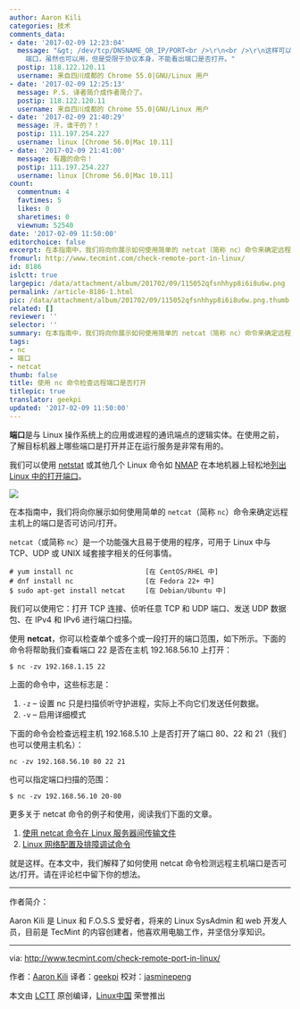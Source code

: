 ```yaml
---
author: Aaron Kili
categories: 技术
comments_data:
- date: '2017-02-09 12:23:04'
  message: "&gt; /dev/tcp/DNSNAME_OR_IP/PORT<br />\r\n<br />\r\n这样可以测 tcp 端口，至于 udp
    端口，虽然也可以用，但是受限于协议本身，不能看出端口是否打开。"
  postip: 118.122.120.11
  username: 来自四川成都的 Chrome 55.0|GNU/Linux 用户
- date: '2017-02-09 12:25:13'
  message: P.S. 译者简介成作者简介了。
  postip: 118.122.120.11
  username: 来自四川成都的 Chrome 55.0|GNU/Linux 用户
- date: '2017-02-09 21:40:29'
  message: 汗，谁干的？！
  postip: 111.197.254.227
  username: linux [Chrome 56.0|Mac 10.11]
- date: '2017-02-09 21:41:00'
  message: 有趣的命令！
  postip: 111.197.254.227
  username: linux [Chrome 56.0|Mac 10.11]
count:
  commentnum: 4
  favtimes: 5
  likes: 0
  sharetimes: 0
  viewnum: 52540
date: '2017-02-09 11:50:00'
editorchoice: false
excerpt: 在本指南中，我们将向你展示如何使用简单的 netcat（简称 nc）命令来确定远程主机上的端口是否可访问/打开。
fromurl: http://www.tecmint.com/check-remote-port-in-linux/
id: 8186
islctt: true
largepic: /data/attachment/album/201702/09/115052qfsnhhyp8i6i8u6w.png
permalink: /article-8186-1.html
pic: /data/attachment/album/201702/09/115052qfsnhhyp8i6i8u6w.png.thumb.jpg
related: []
reviewer: ''
selector: ''
summary: 在本指南中，我们将向你展示如何使用简单的 netcat（简称 nc）命令来确定远程主机上的端口是否可访问/打开。
tags:
- nc
- 端口
- netcat
thumb: false
title: 使用 nc 命令检查远程端口是否打开
titlepic: true
translator: geekpi
updated: '2017-02-09 11:50:00'
---
```


**端口**是与 Linux 操作系统上的应用或进程的通讯端点的逻辑实体。在使用之前，了解目标机器上哪些端口是打开并正在运行服务是非常有用的。


我们可以使用 [netstat](8个实用的netcat命令实例) 或其他几个 Linux 命令如 [NMAP](https://linux.cn/tag-nmap.html) 在本地机器上轻松地[列出 Linux 中的打开端口](/article-8081-1.html)。


![](/data/attachment/album/201702/09/115052qfsnhhyp8i6i8u6w.png)


在本指南中，我们将向你展示如何使用简单的 `netcat`（简称 `nc`）命令来确定远程主机上的端口是否可访问/打开。


`netcat`（或简称 `nc`）是一个功能强大且易于使用的程序，可用于 Linux 中与 TCP、UDP 或 UNIX 域套接字相关的任何事情。



```
# yum install nc                  [在 CentOS/RHEL 中]
# dnf install nc                  [在 Fedora 22+ 中]
$ sudo apt-get install netcat     [在 Debian/Ubuntu 中]

```

我们可以使用它：打开 TCP 连接、侦听任意 TCP 和 UDP 端口、发送 UDP 数据包、在 IPv4 和 IPv6 进行端口扫描。


使用 **netcat**，你可以检查单个或多个或一段打开的端口范围，如下所示。下面的命令将帮助我们查看端口 22 是否在主机 192.168.56.10 上打开：



```
$ nc -zv 192.168.1.15 22

```

上面的命令中，这些标志是：


1. `-z` – 设置 nc 只是扫描侦听守护进程，实际上不向它们发送任何数据。
2. `-v` – 启用详细模式


下面的命令会检查远程主机 192.168.5.10 上是否打开了端口 80、22 和 21（我们也可以使用主机名）：



```
nc -zv 192.168.56.10 80 22 21

```

也可以指定端口扫描的范围：



```
$ nc -zv 192.168.56.10 20-80

```

更多关于 netcat 命令的例子和使用，阅读我们下面的文章。


1. [使用 netcat 命令在 Linux 服务器间传输文件](http://www.tecmint.com/transfer-files-between-two-linux-machines/)
2. [Linux 网络配置及排障调试命令](http://www.tecmint.com/linux-network-configuration-and-troubleshooting-commands/)


就是这样。在本文中，我们解释了如何使用 netcat 命令检测远程主机端口是否可达/打开。请在评论栏中留下你的想法。




---


作者简介：


Aaron Kili 是 Linux 和 F.O.S.S 爱好者，将来的 Linux SysAdmin 和 web 开发人员，目前是 TecMint 的内容创建者，他喜欢用电脑工作，并坚信分享知识。




---


via: <http://www.tecmint.com/check-remote-port-in-linux/>


作者：[Aaron Kili](http://www.tecmint.com/author/aaronkili/) 译者：[geekpi](https://github.com/geekpi) 校对：[jasminepeng](https://github.com/jasminepeng)


本文由 [LCTT](https://github.com/LCTT/TranslateProject) 原创编译，[Linux中国](https://linux.cn/) 荣誉推出
